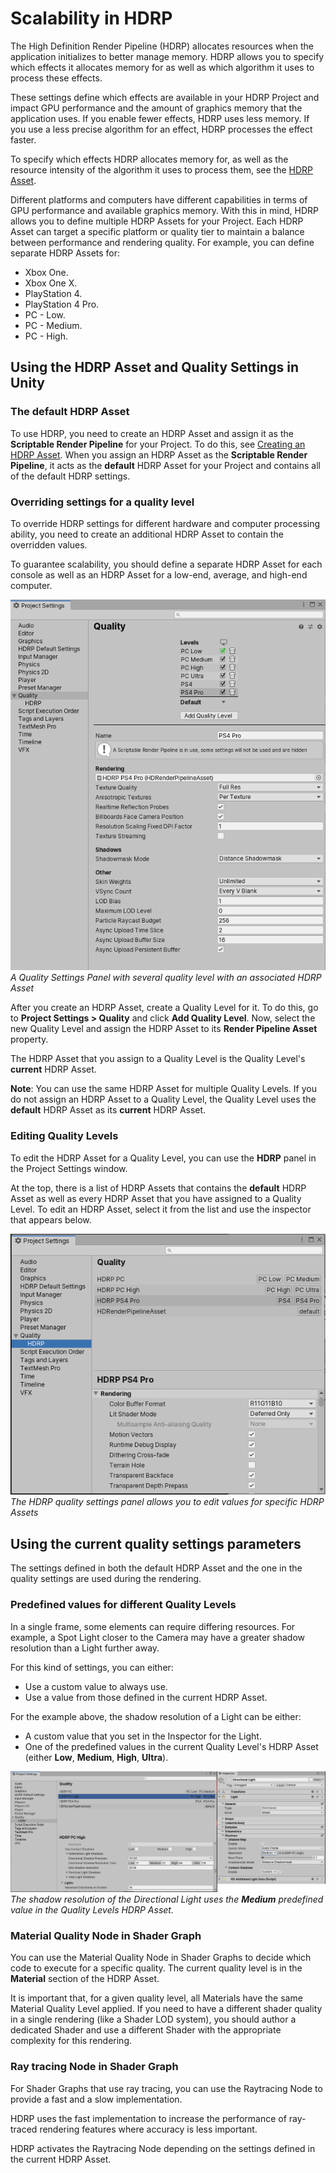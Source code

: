 # Scalability in HDRP

The High Definition Render Pipeline (HDRP) allocates resources when the application initializes to better manage memory. HDRP allows you to specify which effects it allocates memory for as well as which algorithm it uses to process these effects.

These settings define which effects are available in your HDRP Project and impact GPU performance and the amount of graphics memory that the application uses. If you enable fewer effects, HDRP uses less memory. If you use a less precise algorithm for an effect, HDRP processes the effect faster.

To specify which effects HDRP allocates memory for, as well as the resource intensity of the algorithm it uses to process them, see the [HDRP Asset](HDRP-Asset.html). 

Different platforms and computers have different capabilities in terms of GPU performance and available graphics memory. With this in mind, HDRP allows you to define multiple HDRP Assets for your Project. Each HDRP Asset can target a specific platform or quality tier to maintain a balance between performance and rendering quality. For example, you can define separate HDRP Assets for:

* Xbox One.
* Xbox One X.
* PlayStation 4.
* PlayStation 4 Pro.
* PC - Low.
* PC - Medium.
* PC - High.

## Using the HDRP Asset and Quality Settings in Unity

### The default HDRP Asset

To use HDRP, you need to create an HDRP Asset and assign it as the **Scriptable Render Pipeline** for your Project. To do this, see [Creating an HDRP Asset](HDRP-Asset.html#CreatingAnHDRPAsset). When you assign an HDRP Asset as the **Scriptable Render Pipeline**, it acts as the **default** HDRP Asset for your Project and contains all of the default HDRP settings.

### Overriding settings for a quality level

To override HDRP settings for different hardware and computer processing ability, you need to create an additional HDRP Asset to contain the overridden values.

To guarantee scalability, you should define a separate HDRP Asset for each console as well as an HDRP Asset for a low-end, average, and high-end computer.

![Quality Settings Panel](Images/QualitySettingsPanel.png)
_A Quality Settings Panel with several quality level with an associated HDRP Asset_

After you create an HDRP Asset, create a Quality Level for it. To do this, go to **Project Settings > Quality** and click **Add Quality Level**. Now, select the new Quality Level and assign the HDRP Asset to its **Render Pipeline Asset** property.

The HDRP Asset that you assign to a Quality Level is the Quality Level's **current** HDRP Asset.

**Note**: You can use the same HDRP Asset for multiple Quality Levels. If you do not assign an HDRP Asset to a Quality Level, the Quality Level uses the **default** HDRP Asset as its **current** HDRP Asset.

### Editing Quality Levels

To edit the HDRP Asset for a Quality Level, you can use the **HDRP** panel in the Project Settings window.

At the top, there is a list of HDRP Assets that contains the **default** HDRP Asset as well as every HDRP Asset that you have assigned to a Quality Level.
To edit an HDRP Asset, select it from the list and use the inspector that appears below.

![HDRP Quality Settings Panel](images/HDRPQualitySettingsPanel.png)
_The HDRP quality settings panel allows you to edit values for specific HDRP Assets_

## Using the current quality settings parameters

The settings defined in both the default HDRP Asset and the one in the quality settings are used during the rendering.

### Predefined values for different Quality Levels

In a single frame, some elements can require differing resources. For example, a Spot Light closer to the Camera may have a greater shadow resolution than a Light further away.

For this kind of settings, you can either:

* Use a custom value to always use.
* Use a value from those defined in the current HDRP Asset.

For the example above, the shadow resolution of a Light can be either:
- A custom value that you set in the Inspector for the Light.
- One of the predefined values in the current Quality Level's HDRP Asset (either **Low**, **Medium**, **High**, **Ultra**).

![Shadow Resolution Scalability](Images/ShadowResolutionScalability.png)
_The shadow resolution of the Directional Light uses the **Medium** predefined value in the Quality Levels HDRP Asset._

### Material Quality Node in Shader Graph

You can use the Material Quality Node in Shader Graphs to decide which code to execute for a specific quality. The current quality level is in the **Material** section of the HDRP Asset.

It is important that, for a given quality level, all Materials have the same Material Quality Level applied. If you need to have a different shader quality in a single rendering (like a Shader LOD system), you should author a dedicated Shader and use a different Shader with the appropriate complexity for this rendering.

### Ray tracing Node in Shader Graph

For Shader Graphs that use ray tracing, you can use the Raytracing Node to provide a fast and a slow implementation.

HDRP uses the fast implementation to increase the performance of ray-traced rendering features where accuracy is less important.

HDRP activates the Raytracing Node depending on the settings defined in the current HDRP Asset.
